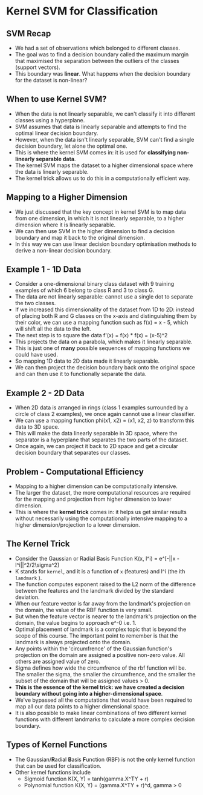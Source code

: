 # Kernel SVM for Classification

## SVM Recap
- We had a set of observations which belonged to different classes.
- The goal was to find a decision boundary called the maximum margin that maximised
the separation between the outliers of the classes (support vectors).
- This boundary was **linear**. What happens when the decision boundary for the dataset
is non-linear?

## When to use Kernel SVM?
- When the data is not linearly separable, we can't classify it into different classes
using a hyperplane.
- SVM assumes that data is linearly separable and attempts to find the optimal linear
decision boundary.
- However, when the data isn't linearly separable, SVM can't find a single decision boundary,
let alone the optimal one. 
- This is where the kernel SVM comes in: it is used for **classifying non-linearly separable data**.
- The kernel SVM maps the dataset to a higher dimensional space where the data is linearly separable.
- The kernel trick allows us to do this in a computationally efficient way.

## Mapping to a Higher Dimension 
- We just discussed that the key concept in kernel SVM is to map data from one dimension, in which it is not linearly separable, to a higher dimension where it is linearly separable.
- We can then use SVM in the higher dimension to find a decision boundary and map it back to the original dimension.
- In this way we can use linear decision boundary optimisation methods to derive a non-linear decision boundary. 

## Example 1 - 1D Data
- Consider a one-dimensional binary class dataset with 9 training examples of which 6 belong to class R and 3 to class G.
- The data are not linearly separable: cannot use a single dot to separate the two classes. 
- If we increased this dimensionality of the dataset from 1D to 2D: instead of placing both R and G classes on the x-axis and distinguishing them by their color, we can use a mapping function such as f(x) = x - 5, which will shift all the data to the left.
- The next step is to square the data f'(x) = f(x) * f(x) = (x-5)^2
- This projects the data on a parabola, which makes it linearly separable. 
- This is just one of **many** possible sequences of mapping functions we could have used.
- So mapping 1D data to 2D data made it linearly separable. 
- We can then project the decision boundary back onto the original space and can then use it to functionally separate the data.

## Example 2 - 2D Data
- When 2D  data is arranged in rings (class 1 examples surrounded by a circle of class 2 examples), we once again cannot use a linear classifier.
- We can use a mapping function phi(x1, x2) = (x1, x2, z) to transform this data to 3D space. 
- This will make the data linearly separable in 3D space, where the separator is a hyperplane that separates the two parts of the dataset.
- Once again, we can project it back to 2D space and get a circular decision boundary that separates our classes.

## Problem - Computational Efficiency
- Mapping to a higher dimension can be computationally intensive.
- The larger the dataset, the more computational resources are required for the mapping and projection from higher dimension to lower dimension. 
- This is where the **kernel trick** comes in: it helps us get similar results without necessarily using the computationally intensive mapping to a higher dimension/projection to a lower dimension.

## The Kernel Trick
- Consider the Gaussian or Radial Basis Function
	K(x, l^i) = e^[-||x - l^i||^2/2\sigma^2]
- K stands for `kernel`, and it is a function of `x` (features) and l^i (the ith `landmark` ). 
- The function computes exponent raised to the L2 norm of the difference between the features and the landmark divided by the standard deviation. 
- When our feature vector is far away from the landmark's projection on the domain, the value of the RBF function is very small.
- But when the feature vector is nearer to the landmark's projection on the domain, the value begins to approach e^-0 i.e. 1.
- Optimal placement of landmark is a complex topic that is beyond the scope of this course. The important point to remember is that the landmark is always projected onto the domain.
- Any points within the 'circumfrence' of the Gaussian function's projection on the domain are assigned a positive non-zero value. All others are assigned value of zero.
- Sigma defines how wide the circumfrence of the rbf function will be. The smaller the sigma, the smaller the circumfrence, and the smaller the subset of the domain that will be assigned values > 0.
- **This is the essence of the kernel trick: we have created a decision boundary without going into a higher-dimensional space**.
- We've bypassed all the computations that would have been required to map all our data points to a higher dimensional space. 
- It is also possible to make linear combinations of two different kernel functions with different landmarks to calculate a more complex decision boundary. 

## Types of Kernel Functions
- The Gaussian/**R**adial **B**asis **F**unction (RBF) is not the only kernel function that can be used for classification. 
- Other kernel functions include
	- Sigmoid function K(X, Y) = tanh(gamma.X^TY + r) 
	- Polynomial function K(X, Y) = (gamma.X^TY + r)^d, gamma > 0